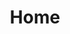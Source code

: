 ---
title: Home
layout: home
description: ほげほげほげほげ
feature: 波形の特徴（ex.脈の拍動がいつもより大きくなっています）
subTitle_0: 今日の波形
subTitle_1: このような状態ではありませんか？該当する状態にチェックを入れてください。
measureTime: 測定時間
firebase_home: true
linkTitle: ['Goal','Habit','Log-out']
link: ['/goal/','/habit/','/login/']
image1: /images/close.png
image2: /images/open.png
---